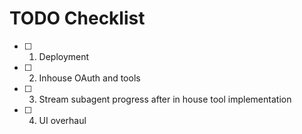 # TODO Checklist

- [ ] 1. Deployment
- [ ] 2. Inhouse OAuth and tools
- [ ] 3. Stream subagent progress after in house tool implementation
- [ ] 4. UI overhaul
